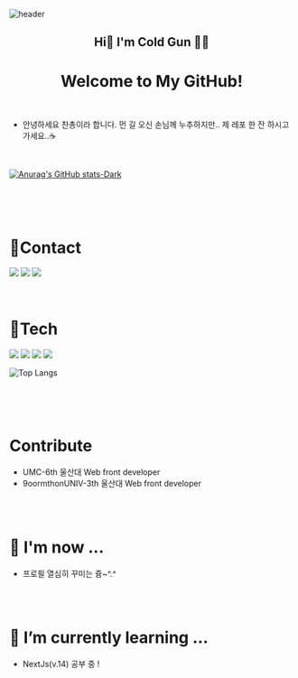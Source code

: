 ![header](https://capsule-render.vercel.app/api?type=waving&color=17c0eb&height=300&section=header&text=🥶🔫's%20GitHub&fontSize=80)

<h2 align="center">Hi👋 I'm Cold Gun 🥶🔫</h2>
<h1 align="center">Welcome to My GitHub! </h1>

<br>

- 안녕하세요 찬총이라 합니다. 먼 길 오신 손님께 누추하지만.. 제 레포 한 잔 하시고 가세요..☕

<br>

[![Anurag's GitHub stats-Dark](https://github-readme-stats.vercel.app/api?username=coldgeon&show_icons=true&theme=dark#gh-dark-mode-only)](https://github.com/anuraghazra/github-readme-stats#gh-dark-mode-only)

<!--<a href="버튼을 눌렀을 때 이동할 링크" target="_blank"><img src="https://img.shields.io/badge/뱃지레이블-배경색?style=뱃지모양&logo=로고&logoColor=로고색상"/></a> !-->

<br>
<br>
<br>

# 🌟Contact
<div>
    <a href="#" target="_blank"><img src="https://img.shields.io/badge/GitHub-black?style=plastic&logo=GitHub&logoColor=white&logoSize=amg&color=%23181717"/></a>
    <a href="#" target="_blank"><img src="https://img.shields.io/badge/instagram-white?style=plastic&logo=Instagram&logoColor=white&logoSize=amg&color=%23E4405F"/></a>
    <a href="#" target="_blank"><img src="https://img.shields.io/badge/discord-black?style=plastic&logo=Discord&logoColor=black&logoSize=amg&color=%235865F2"/></a>
</div>

<br>
<br>

# 📒Tech

<a href="#" target="_blank"><img src="https://img.shields.io/badge/React-black?style=for-the-badge&logo=react&logoColor=black&color=%2361DAFB"/></a>
<a href="#" target="_blank"><img src="https://img.shields.io/badge/Recoil-white?style=for-the-badge&logo=recoil&logoColor=black&color=%233578E5"/></a>
<a href="#" target="_blank"><img src="https://img.shields.io/badge/typescript-blue?style=for-the-badge&logo=typescript&logoColor=black&logoSize=amg&color=%233178C6"/></a>
<a href="#" target="_blank"><img src="https://img.shields.io/badge/styledcomponents-pink?style=for-the-badge&logo=styled-components&logoColor=black&logoSize=amg&color=%23DB7093"/></a>

![Top Langs](https://github-readme-stats.vercel.app/api/top-langs/?username=coldgeon&layout=compact&theme=dark#gh-dark-mode-only)

<br>
<br>
<br>

# Contribute

- UMC-6th 울산대 Web front developer
- 9oormthonUNIV-3th 울산대 Web front developer

<br>
<br>

# 🌈 I'm now ...

- 프로필 열심히 꾸미는 즁~^.^

<br>
<br>

# 🌱 I’m currently learning ...

- NextJs(v.14) 공부 중 !

<br>
<br>

<!--
**coldgeon/coldgeon** is a ✨ _special_ ✨ repository because its `README.md` (this file) appears on your GitHub profile.

Here are some ideas to get you started:

- 🔭 I’m currently working on ...
- 🌱 I’m currently learning ...
- 👯 I’m looking to collaborate on ...
- 🤔 I’m looking for help with ...
- 💬 Ask me about ...
- 📫 How to reach me: ...
- 😄 Pronouns: ...
- ⚡ Fun fact: ...
-->
